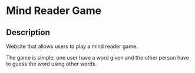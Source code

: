 # Mind Reader Game

## Description
Website that allows users to play a mind reader game.

The game is simple, one user have a word given and the other person have to guess the word using other words.
